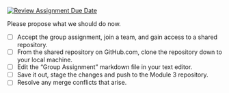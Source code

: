 [![Review Assignment Due Date](https://classroom.github.com/assets/deadline-readme-button-24ddc0f5d75046c5622901739e7c5dd533143b0c8e959d652212380cedb1ea36.svg)](https://classroom.github.com/a/fCWGfx9r)

Please propose what we should do now.

- [ ] Accept the group assignment, join a team, and gain access to a shared repository.
- [ ] From the shared repository on GitHub.com, clone the repository down to your local machine.
- [ ] Edit the “Group Assignment” markdown file in your text editor.
- [ ] Save it out, stage the changes and push to the Module 3 repository.
- [ ] Resolve any merge conflicts that arise.
